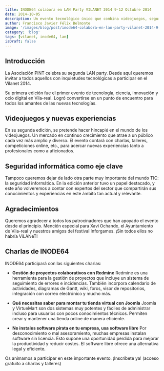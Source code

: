 ```yaml
---
title: INODE64 colabora en LAN Party VILANET 2014 9-12 Octubre 2014
date: 2014-10-05
description: Un evento tecnológico único que combina videojuegos, seguridad informática y gestión de proyectos, con charlas y talleres para profesionales y aficionados.
author: Francisco Javier Félix Belmonte
image: '/images/blog/post/inode64-colabora-en-lan-party-vilanet-2014-9-12-octubre-2014.webp'
category: 'blog'
tags: [vilanet, inode64, lan]
isDraft: false
---
```


## Introducción

La Asociación PINT celebra su segunda LAN party. Desde aquí queremos invitar a todos aquellos con inquietudes tecnológicas a participar en el Vilanet 2014.

Su primera edición fue el primer evento de tecnología, ciencia, innovación y ocio digital en Vila-real. Logró convertirse en un punto de encuentro para todos los amantes de las nuevas tecnologías.

## Videojuegos y nuevas experiencias

En su segunda edición, se pretende hacer hincapié en el mundo de los videojuegos. Un mercado en continuo crecimiento que atrae a un público cada vez más amplio y diverso. El evento contará con charlas, talleres, competiciones online, etc., para acercar nuevas experiencias tanto a profesionales como a aficionados.

## Seguridad informática como eje clave

Tampoco queremos dejar de lado otra parte muy importante del mundo TIC: la seguridad informática. En la edición anterior tuvo un papel destacado, y este año volveremos a contar con expertos del sector que compartirán sus conocimientos y experiencias en este ámbito tan actual y relevante.

## Agradecimientos

Queremos agradecer a todos los patrocinadores que han apoyado el evento desde el principio. Mención especial para Xavi Ochando, el Ayuntamiento de Vila-real y nuestros amigos del festival Inforgames. ¡Sin todos ellos no habría ViLANeT!

## Charlas de INODE64

INODE64 participará con las siguientes charlas:

- **Gestión de proyectos colaborativos con Redmine**
  Redmine es una herramienta para la gestión de proyectos que incluye un sistema de seguimiento de errores e incidencias. También incorpora calendario de actividades, diagramas de Gantt, wiki, foros, visor de repositorios, integración con correo electrónico y mucho más.
  
- **Qué necesitas saber para montar tu tienda virtual con Joomla**
  Joomla y VirtueMart son dos sistemas muy potentes y fáciles de administrar incluso para usuarios con pocos conocimientos técnicos. Permiten crear y mantener una tienda online de manera eficiente.

- **No instales software pirata en tu empresa, usa software libre**
  Por desconocimiento o mal asesoramiento, muchas empresas instalan software sin licencia. Esto supone una oportunidad perdida para mejorar la productividad y reducir costes. El software libre ofrece una alternativa legal y eficiente.

Os animamos a participar en este importante evento. ¡Inscríbete ya! (acceso gratuito a charlas y talleres)
